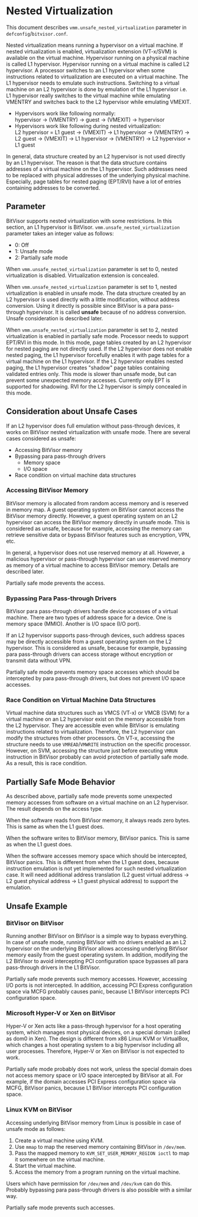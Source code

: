 # Nested Virtualization

This document describes `vmm.unsafe_nested_virtualization` parameter in `defconfig`/`bitvisor.conf`.

Nested virtualization means running a hypervisor on a virtual machine.
If nested virtualization is enabled, virtualization extension (VT-x/SVM) is available on the virtual machine.
Hypervisor running on a physical machine is called L1 hypervisor.
Hypervisor running on a virtual machine is called L2 hypervisor.
A processor switches to an L1 hypervisor when some instructions related to virtualization are executed on a virtual machine.
The L1 hypervisor needs to emulate such instructions.
Switching to a virtual machine on an L2 hypervisor is done by emulation of the L1 hypervisor i.e. L1 hypervisor really switches to the virtual machine while emulating VMENTRY and switches back to the L2 hypervisor while emulating VMEXIT.

- Hypervisors work like following normally:\
hypervisor -> (VMENTRY) -> guest -> (VMEXIT) -> hypervisor
- Hypervisors work like following during nested virtualization:\
L2 hypervisor = L1 guest -> (VMEXIT) -> L1 hypervisor -> (VMENTRY) -> L2 guest -> (VMEXIT) -> L1 hypervisor -> (VMENTRY) -> L2 hypervisor = L1 guest

In general, data structure created by an L2 hypervisor is not used directly by an L1 hypervisor.
The reason is that the data structure contains addresses of a virtual machine on the L1 hypervisor.
Such addresses need to be replaced with physical addresses of the underlying physical machine.
Especially, page tables for nested paging (EPT/RVI) have a lot of entries containing addresses to be converted.

## Parameter

BitVisor supports nested virtualization with some restrictions.
In this section, an L1 hypervisor is BitVisor.
`vmm.unsafe_nested_virtualization` parameter takes an integer value as follows:

- 0: Off
- 1: Unsafe mode
- 2: Partially safe mode

When `vmm.unsafe_nested_virtualization` parameter is set to 0, nested virtualization is disabled.
Virtualization extension is concealed.

When `vmm.unsafe_nested_virtualization` parameter is set to 1, nested virtualization is enabled in unsafe mode.
The data structure created by an L2 hypervisor is used directly with a little modification, without address conversion.
Using it directly is possible since BitVisor is a para pass-through hypervisor.
It is called **unsafe** because of no address conversion.
Unsafe consideration is described later.

When `vmm.unsafe_nested_virtualization` parameter is set to 2, nested virtualization is enabled in partially safe mode.
Processor needs to support EPT/RVI in this mode.
In this mode, page tables created by an L2 hypervisor for nested paging are not directly used.
If the L2 hypervisor does not enable nested paging, the L1 hypervisor forcefully enables it with page tables for a virtual machine on the L1 hypervisor.
If the L2 hypervisor enables nested paging, the L1 hypervisor creates "shadow" page tables containing validated entries only.
This mode is slower than unsafe mode, but can prevent some unexpected memory accesses.
Currently only EPT is supported for shadowing.
RVI for the L2 hypervisor is simply concealed in this mode.

## Consideration about Unsafe Cases

If an L2 hypervisor does full emulation without pass-through devices, it works on BitVisor nested virtualization with unsafe mode.
There are several cases considered as unsafe:

- Accessing BitVisor memory
- Bypassing para pass-through drivers
  - Memory space
  - I/O space
- Race condition on virtual machine data structures

### Accessing BitVisor Memory

BitVisor memory is allocated from random access memory and is reserved in memory map.
A guest operating system on BitVisor cannot access the BitVisor memory directly.
However, a guest operating system on an L2 hypervisor can access the BitVisor memory directly in unsafe mode.
This is considered as unsafe, because for example, accessing the memory can retrieve sensitive data or bypass BitVisor features such as encryption, VPN, etc.

In general, a hypervisor does not use reserved memory at all.
However, a malicious hypervisor or pass-through hypervisor can use reserved memory as memory of a virtual machine to access BitVisor memory.
Details are described later.

Partially safe mode prevents the access.

### Bypassing Para Pass-through Drivers

BitVisor para pass-through drivers handle device accesses of a virtual machine.
There are two types of address space for a device.
One is memory space (MMIO).
Another is I/O space (I/O port).

If an L2 hypervisor supports pass-through devices, such address spaces may be directly accessible from a guest operating system on the L2 hypervisor.
This is considered as unsafe, because for example, bypassing para pass-through drivers can access storage without encryption or transmit data without VPN.

Partially safe mode prevents memory space accesses which should be intercepted by para pass-through drivers, but does not prevent I/O space accesses.

### Race Condition on Virtual Machine Data Structures

Virtual machine data structures such as VMCS (VT-x) or VMCB (SVM) for a virtual machine on an L2 hypervisor exist on the memory accessible from the L2 hypervisor.
They are accessible even while BitVisor is emulating instructions related to virtualization.
Therefore, the L2 hypervisor can modify the structures from other processors.
On VT-x, accessing the structure needs to use `VMREAD`/`VMWRITE` instruction on the specific processor.
However, on SVM, accessing the structure just before executing `VMRUN` instruction in BitVisor probably can avoid protection of partially safe mode.
As a result, this is race condition.

## Partially Safe Mode Behavior

As described above, partially safe mode prevents some unexpected memory accesses from software on a virtual machine on an L2 hypervisor.
The result depends on the access type.

When the software reads from BitVisor memory, it always reads zero bytes.
This is same as when the L1 guest does.

When the software writes to BitVisor memory, BitVisor panics.
This is same as when the L1 guest does.

When the software accesses memory space which should be intercepted, BitVisor panics.
This is different from when the L1 guest does, because instruction emulation is not yet implemented for such nested virtualization case.
It will need additional address translation (L2 guest virtual address -> L2 guest physical address -> L1 guest physical address) to support the emulation.

## Unsafe Example

### BitVisor on BitVisor

Running another BitVisor on BitVisor is a simple way to bypass everything.
In case of unsafe mode, running BitVisor with no drivers enabled as an L2 hypervisor on the underlying BitVisor allows accessing underlying BitVisor memory easily from the guest operating system.
In addition, modifying the L2 BitVisor to avoid intercepting PCI configuration space bypasses all para pass-through drivers in the L1 BitVisor.

Partially safe mode prevents such memory accesses.
However, accessing I/O ports is not intercepted.
In addition, accessing PCI Express configuration space via MCFG probably causes panic, because L1 BitVisor intercepts PCI configuration space.

### Microsoft Hyper-V or Xen on BitVisor

Hyper-V or Xen acts like a pass-through hypervisor for a host operating system, which manages most physical devices, on a special domain (called as dom0 in Xen).
The design is different from x86 Linux KVM or VirtualBox, which changes a host operating system to a big hypervisor including all user processes.
Therefore, Hyper-V or Xen on BitVisor is not expected to work.

Partially safe mode probably does not work, unless the special domain does not access memory space or I/O space intercepted by BitVisor at all.
For example, if the domain accesses PCI Express configuration space via MCFG, BitVisor panics, because L1 BitVisor intercepts PCI configuration space.

### Linux KVM on BitVisor

Accessing underlying BitVisor memory from Linux is possible in case of unsafe mode as follows:

1. Create a virtual machine using KVM.
2. Use `mmap` to map the reserved memory containing BitVisor in `/dev/mem`.
3. Pass the mapped memory to `KVM_SET_USER_MEMORY_REGION ioctl` to map it somewhere on the virtual machine.
4. Start the virtual machine.
5. Access the memory from a program running on the virtual machine.

Users which have permission for `/dev/mem` and `/dev/kvm` can do this.
Probably bypassing para pass-through drivers is also possible with a similar way.

Partially safe mode prevents such accesses.
